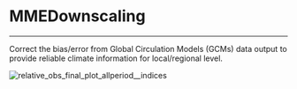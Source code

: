 # MMEDownscaling
----------------

Correct the bias/error from Global Circulation Models (GCMs) data output to provide reliable climate information for local/regional level.


![relative_obs_final_plot_allperiod__indices](https://user-images.githubusercontent.com/101168808/157282407-d134607b-aa89-47ab-a4a6-8110dc9d8bfc.png)
